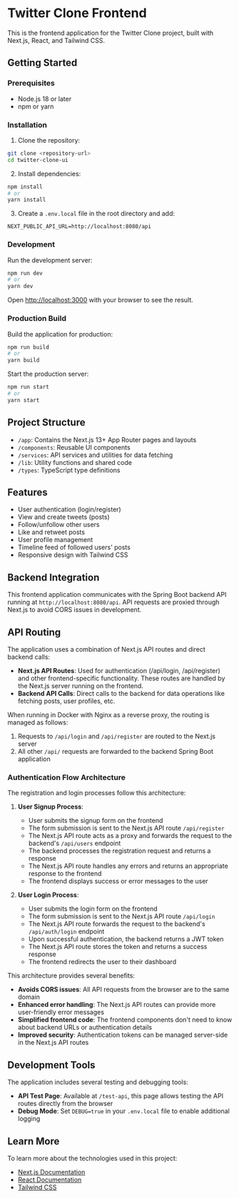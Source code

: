 # Twitter Clone Frontend

This is the frontend application for the Twitter Clone project, built with Next.js, React, and Tailwind CSS.

## Getting Started

### Prerequisites

- Node.js 18 or later
- npm or yarn

### Installation

1. Clone the repository:
```bash
git clone <repository-url>
cd twitter-clone-ui
```

2. Install dependencies:
```bash
npm install
# or
yarn install
```

3. Create a `.env.local` file in the root directory and add:
```
NEXT_PUBLIC_API_URL=http://localhost:8080/api
```

### Development

Run the development server:

```bash
npm run dev
# or
yarn dev
```

Open [http://localhost:3000](http://localhost:3000) with your browser to see the result.

### Production Build

Build the application for production:

```bash
npm run build
# or
yarn build
```

Start the production server:

```bash
npm run start
# or
yarn start
```

## Project Structure

- `/app`: Contains the Next.js 13+ App Router pages and layouts
- `/components`: Reusable UI components
- `/services`: API services and utilities for data fetching
- `/lib`: Utility functions and shared code
- `/types`: TypeScript type definitions

## Features

- User authentication (login/register)
- View and create tweets (posts)
- Follow/unfollow other users
- Like and retweet posts
- User profile management
- Timeline feed of followed users' posts
- Responsive design with Tailwind CSS

## Backend Integration

This frontend application communicates with the Spring Boot backend API running at `http://localhost:8080/api`. 
API requests are proxied through Next.js to avoid CORS issues in development.

## API Routing

The application uses a combination of Next.js API routes and direct backend calls:

- **Next.js API Routes**: Used for authentication (/api/login, /api/register) and other frontend-specific functionality. These routes are handled by the Next.js server running on the frontend.
- **Backend API Calls**: Direct calls to the backend for data operations like fetching posts, user profiles, etc.

When running in Docker with Nginx as a reverse proxy, the routing is managed as follows:

1. Requests to `/api/login` and `/api/register` are routed to the Next.js server
2. All other `/api/` requests are forwarded to the backend Spring Boot application

### Authentication Flow Architecture

The registration and login processes follow this architecture:

1. **User Signup Process**:
   - User submits the signup form on the frontend
   - The form submission is sent to the Next.js API route `/api/register`
   - The Next.js API route acts as a proxy and forwards the request to the backend's `/api/users` endpoint
   - The backend processes the registration request and returns a response
   - The Next.js API route handles any errors and returns an appropriate response to the frontend
   - The frontend displays success or error messages to the user

2. **User Login Process**:
   - User submits the login form on the frontend
   - The form submission is sent to the Next.js API route `/api/login`
   - The Next.js API route forwards the request to the backend's `/api/auth/login` endpoint
   - Upon successful authentication, the backend returns a JWT token
   - The Next.js API route stores the token and returns a success response
   - The frontend redirects the user to their dashboard

This architecture provides several benefits:
- **Avoids CORS issues**: All API requests from the browser are to the same domain
- **Enhanced error handling**: The Next.js API routes can provide more user-friendly error messages
- **Simplified frontend code**: The frontend components don't need to know about backend URLs or authentication details
- **Improved security**: Authentication tokens can be managed server-side in the Next.js API routes

## Development Tools

The application includes several testing and debugging tools:

- **API Test Page**: Available at `/test-api`, this page allows testing the API routes directly from the browser
- **Debug Mode**: Set `DEBUG=true` in your `.env.local` file to enable additional logging

## Learn More

To learn more about the technologies used in this project:

- [Next.js Documentation](https://nextjs.org/docs)
- [React Documentation](https://react.dev/)
- [Tailwind CSS](https://tailwindcss.com/docs) 